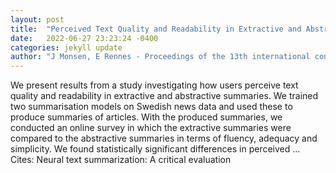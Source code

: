 ```yaml
---
layout: post
title:  "Perceived Text Quality and Readability in Extractive and Abstractive Summaries"
date:   2022-06-27 23:23:24 -0400
categories: jekyll update
author: "J Monsen, E Rennes - Proceedings of the 13th international conference on …, 2022"
---
```

We present results from a study investigating how users perceive text quality and readability in extractive and abstractive summaries. We trained two summarisation models on Swedish news data and used these to produce summaries of articles. With the produced summaries, we conducted an online survey in which the extractive summaries were compared to the abstractive summaries in terms of fluency, adequacy and simplicity. We found statistically significant differences in perceived …
Cites: ‪Neural text summarization: A critical evaluation‬  